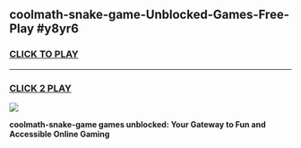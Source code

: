 
## coolmath-snake-game-Unblocked-Games-Free-Play #y8yr6
<h3>
<a href="https://us.freeplayer.one?title=coolmath-snake-game&ref=9M">CLICK TO PLAY</a></h3>
<hr>

<h3>
<a href="https://us.freeplayer.one?title=coolmath-snake-game&ref=9M">CLICK 2 PLAY</a>
  
</h3>

<a href="https://us.freeplayer.one?title=coolmath-snake-game&ref=9M"><img src="https://clearcache.store/games.png"></a>


**coolmath-snake-game games unblocked: Your Gateway to Fun and Accessible Online Gaming**
